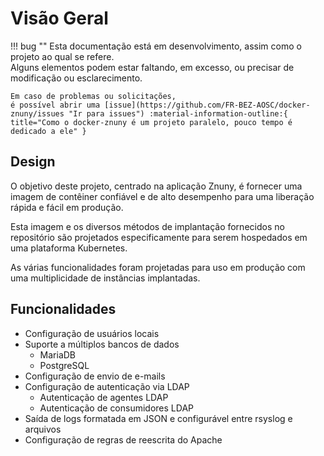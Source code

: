 # Visão Geral

!!! bug ""
    Esta documentação está em desenvolvimento, assim como o projeto ao qual se refere.  
    Alguns elementos podem estar faltando, em excesso, ou precisar de modificação ou esclarecimento.  

    Em caso de problemas ou solicitações,  
    é possível abrir uma [issue](https://github.com/FR-BEZ-AOSC/docker-znuny/issues "Ir para issues") :material-information-outline:{ title="Como o docker-znuny é um projeto paralelo, pouco tempo é dedicado a ele" }

## Design

O objetivo deste projeto, centrado na aplicação Znuny, é fornecer uma imagem de contêiner confiável e de alto desempenho para uma liberação rápida e fácil em produção.

Esta imagem e os diversos métodos de implantação fornecidos no repositório são projetados especificamente para serem hospedados em uma plataforma Kubernetes.

As várias funcionalidades foram projetadas para uso em produção com uma multiplicidade de instâncias implantadas.

## Funcionalidades

* Configuração de usuários locais
* Suporte a múltiplos bancos de dados
    * MariaDB
    * PostgreSQL
* Configuração de envio de e-mails
* Configuração de autenticação via LDAP
    * Autenticação de agentes LDAP
    * Autenticação de consumidores LDAP
* Saída de logs formatada em JSON e configurável entre rsyslog e arquivos
* Configuração de regras de reescrita do Apache
